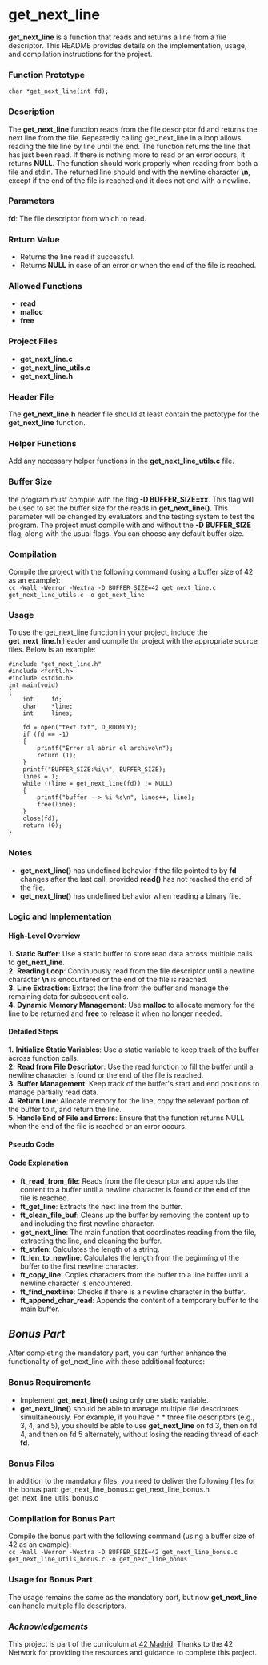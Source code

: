# get_next_line
**get_next_line** is a function that reads and returns a line from a file descriptor. This README provides details on the implementation, usage, and compilation instructions for the project.
### Function Prototype
``
char *get_next_line(int fd);
``
### Description
The **get_next_line** function reads from the file descriptor fd and returns the next line from the file.
Repeatedly calling get_next_line in a loop allows reading the file line by line until the end.
The function returns the line that has just been read.
If there is nothing more to read or an error occurs, it returns **NULL**.
The function should work properly when reading from both a file and stdin.
The returned line should end with the newline character **\n**, except if the end of the file is reached and it does not end with a newline.
### Parameters
**fd**: The file descriptor from which to read.
### Return Value
* Returns the line read if successful.
* Returns **NULL** in case of an error or when the end of the file is reached.
### Allowed Functions
* **read**
* **malloc**
* **free**
### Project Files
* **get_next_line.c**
* **get_next_line_utils.c**
* **get_next_line.h**
### Header File
The **get_next_line.h** header file should at least contain the prototype for the **get_next_line** function.
### Helper Functions
Add any necessary helper functions in the **get_next_line_utils.c** file.
### Buffer Size
the program must compile with the flag **-D BUFFER_SIZE=xx**. This flag will be used to set the buffer size for the reads in **get_next_line()**. This parameter will be changed by evaluators and the testing system to test the program.
The project must compile with and without the **-D BUFFER_SIZE** flag, along with the usual flags. You can choose any default buffer size.
### Compilation
Compile the project with the following command (using a buffer size of 42 as an example):  
``
cc -Wall -Werror -Wextra -D BUFFER_SIZE=42 get_next_line.c get_next_line_utils.c -o get_next_line
``
### Usage
To use the get_next_line function in your project, include the **get_next_line.h** header and compile thr project with the appropriate source files. Below is an example:
````
#include "get_next_line.h"
#include <fcntl.h>
#include <stdio.h>
int	main(void)
{
	int		fd;
	char	*line;
	int		lines;

	fd = open("text.txt", O_RDONLY);
	if (fd == -1)
	{
		printf("Error al abrir el archivo\n");
		return (1);
	}
	printf("BUFFER_SIZE:%i\n", BUFFER_SIZE);
	lines = 1;
	while ((line = get_next_line(fd)) != NULL)
	{
		printf("buffer --> %i %s\n", lines++, line);
		free(line);
	}
	close(fd);
	return (0);
}
````
### Notes
* **get_next_line()** has undefined behavior if the file pointed to by **fd** changes after the last call, provided **read()** has not reached the end of the file.
* **get_next_line()** has undefined behavior when reading a binary file.
### Logic and Implementation
#### High-Level Overview
**1.** **Static Buffer**: Use a static buffer to store read data across multiple calls to **get_next_line**.  
**2.** **Reading Loop**: Continuously read from the file descriptor until a newline character **\n** is encountered or the end of the file is reached.  
**3.** **Line Extraction**: Extract the line from the buffer and manage the remaining data for subsequent calls.  
**4.** **Dynamic Memory Management**: Use **malloc** to allocate memory for the line to be returned and **free** to release it when no longer needed.  
#### Detailed Steps
**1.** **Initialize Static Variables**: Use a static variable to keep track of the buffer across function calls.  
**2.** **Read from File Descriptor**: Use the read function to fill the buffer until a newline character is found or the end of the file is reached.  
**3.** **Buffer Management**: Keep track of the buffer's start and end positions to manage partially read data.  
**4.** **Return Line**: Allocate memory for the line, copy the relevant portion of the buffer to it, and return the line.  
**5.** **Handle End of File and Errors**: Ensure that the function returns NULL when the end of the file is reached or an error occurs.  
#### Pseudo Code
#### Code Explanation
* **ft_read_from_file**: Reads from the file descriptor and appends the content to a buffer until a newline character is found or the end of the file is reached.
* **ft_get_line**: Extracts the next line from the buffer.
* **ft_clean_file_buf**: Cleans up the buffer by removing the content up to and including the first newline character.
* **get_next_line**: The main function that coordinates reading from the file, extracting the line, and cleaning the buffer.
* **ft_strlen**: Calculates the length of a string.
* **ft_len_to_newline**: Calculates the length from the beginning of the buffer to the first newline character.
* **ft_copy_line**: Copies characters from the buffer to a line buffer until a newline character is encountered.
* **ft_find_nextline**: Checks if there is a newline character in the buffer.
* **ft_append_char_read**: Appends the content of a temporary buffer to the main buffer.
## _Bonus Part_
After completing the mandatory part, you can further enhance the functionality of get_next_line with these additional features:
### Bonus Requirements
* Implement **get_next_line()** using only one static variable.
* **get_next_line()** should be able to manage multiple file descriptors simultaneously. For example, if you have * * three file descriptors (e.g., 3, 4, and 5), you should be able to use **get_next_line** on fd 3, then on fd 4, and then on fd 5 alternately, without losing the reading thread of each **fd**.
### Bonus Files
In addition to the mandatory files, you need to deliver the following files for the bonus part:
get_next_line_bonus.c
get_next_line_bonus.h
get_next_line_utils_bonus.c
### Compilation for Bonus Part
Compile the bonus part with the following command (using a buffer size of 42 as an example):  
``cc -Wall -Werror -Wextra -D BUFFER_SIZE=42 get_next_line_bonus.c get_next_line_utils_bonus.c -o get_next_line_bonus``
### Usage for Bonus Part
The usage remains the same as the mandatory part, but now **get_next_line** can handle multiple file descriptors.
### *Acknowledgements*
This project is part of the curriculum at [42 Madrid](https://www.42madrid.com/). Thanks to the 42 Network for providing the resources and guidance to complete this project.

